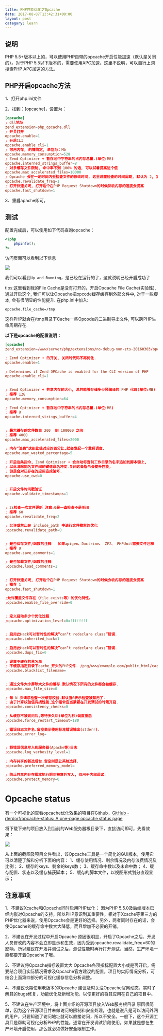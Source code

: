 ```yaml
---
title: PHP性能优化之Opcache
date: 2017-08-07T13:42:31+00:00
layout: post
category: learn
---
```

## 说明

PHP 5.5+版本以上的，可以使用PHP自带的opcache开启性能加速（默认是关闭的）。对于PHP 5.5以下版本的，需要使用APC加速，这里不说明，可以自行上网搜索PHP APC加速的方法。

## PHP开启opcache方法

1、打开php.ini文件

2、找到：[opcache]，设置为：

```conf
[opcache]
; dll地址
zend_extension=php_opcache.dll
; 开关打开
opcache.enable=1
; 开启CLI
opcache.enable_cli=1
; 可用内存, 酌情而定, 单位为：Mb
opcache.memory_consumption=528
; Zend Optimizer + 暂存池中字符串的占内存总量.(单位:MB)
opcache.interned_strings_buffer=8
; 对多缓存文件限制, 命中率不到 100% 的话, 可以试着提高这个值
opcache.max_accelerated_files=10000
; Opcache 会在一定时间内去检查文件的修改时间, 这里设置检查的时间周期, 默认为 2, 定位为秒
opcache.revalidate_freq=1
; 打开快速关闭, 打开这个在PHP Request Shutdown的时候回收内存的速度会提高
opcache.fast_shutdown=1

```

3、重启apache即可。

## 测试

配置完成后，可以使用如下代码查询opcache：

```php
<?php
    phpinfo();
?>
```

访问页面可以看到以下信息

![](/pics/2017/08/fzy_screenshot20170807132328.png)

我们可以看到`Up and Running`，是已经在运行的了，这就说明已经开启成功了

tips:这里看到我的File Cache是没有打开的，开启Opcache File Cache(实验性), 通过开启这个, 我们可以让Opcache把opcode缓存缓存到外部文件中, 对于一些脚本, 会有很明显的性能提升.
在php.ini中加入:
```
opcache.file_cache=/tmp
```
这样PHP就会在/tmp目录下Cache一些Opcode的二进制导出文件, 可以跨PHP生命周期存在.


**以下是opcache的配置说明：**

```conf
[opcache]
zend_extension=/www/server/php/extensions/no-debug-non-zts-20160303/opcache.so

; Zend Optimizer + 的开关, 关闭时代码不再优化.
opcache.enable=1
 
; Determines if Zend OPCache is enabled for the CLI version of PHP
opcache.enable_cli=1
 
 
; Zend Optimizer + 共享内存的大小, 总共能够存储多少预编译的 PHP 代码(单位:MB)
; 推荐 128
opcache.memory_consumption=64
 
; Zend Optimizer + 暂存池中字符串的占内存总量.(单位:MB)
; 推荐 8
opcache.interned_strings_buffer=4
 
 
; 最大缓存的文件数目 200  到 100000 之间
; 推荐 4000
opcache.max_accelerated_files=2000
 
; 内存“浪费”达到此值对应的百分比,就会发起一个重启调度.
opcache.max_wasted_percentage=5
 
; 开启这条指令, Zend Optimizer + 会自动将当前工作目录的名字追加到脚本键上,
; 以此消除同名文件间的键值命名冲突.关闭这条指令会提升性能,
; 但是会对已存在的应用造成破坏.
opcache.use_cwd=0
 
 
; 开启文件时间戳验证 
opcache.validate_timestamps=1
 
 
; 2s检查一次文件更新 注意:0是一直检查不是关闭
; 推荐 60
opcache.revalidate_freq=2
 
; 允许或禁止在 include_path 中进行文件搜索的优化
;opcache.revalidate_path=0
 
 
; 是否保存文件/函数的注释   如果apigen、Doctrine、 ZF2、 PHPUnit需要文件注释
; 推荐 0
opcache.save_comments=1
 
; 是否加载文件/函数的注释
;opcache.load_comments=1
 
 
; 打开快速关闭, 打开这个在PHP Request Shutdown的时候会收内存的速度会提高
; 推荐 1
opcache.fast_shutdown=1
 
;允许覆盖文件存在（file_exists等）的优化特性。
;opcache.enable_file_override=0
 
 
; 定义启动多少个优化过程
;opcache.optimization_level=0xffffffff
 
 
; 启用此Hack可以暂时性的解决”can’t redeclare class”错误.
;opcache.inherited_hack=1
 
; 启用此Hack可以暂时性的解决”can’t redeclare class”错误.
;opcache.dups_fix=0
 
; 设置不缓存的黑名单
; 不缓存指定目录下cache_开头的PHP文件. /png/www/example.com/public_html/cache/cache_ 
;opcache.blacklist_filename=
 
 
; 通过文件大小屏除大文件的缓存.默认情况下所有的文件都会被缓存.
;opcache.max_file_size=0
 
; 每 N 次请求检查一次缓存校验.默认值0表示检查被禁用了.
; 由于计算校验值有损性能,这个指令应当紧紧在开发调试的时候开启.
;opcache.consistency_checks=0
 
; 从缓存不被访问后,等待多久后(单位为秒)调度重启
;opcache.force_restart_timeout=180
 
; 错误日志文件名.留空表示使用标准错误输出(stderr).
;opcache.error_log=
 
 
; 将错误信息写入到服务器(Apache等)日志
;opcache.log_verbosity_level=1
 
; 内存共享的首选后台.留空则是让系统选择.
;opcache.preferred_memory_model=
 
; 防止共享内存在脚本执行期间被意外写入, 仅用于内部调试.
;opcache.protect_memory=0
```

# Opcache status

有一个可视化的查看opcache优化效果的项目在Github，[GitHub - rlerdorf/opcache-status: A one-page opcache status page](https://github.com/rlerdorf/opcache-status)

将下载下来的项目放入到当前的Web服务器根目录下，直接访问即可，先看效果：

![](/pics/2017/08/fzy_screenshot20170807133858.png)

从上面的截图及项目文件看出，该Opcache工具是一个简化的GUI版本，使用它可以清楚了解和分析下面的内容：
1、缓存使用情况、剩余情况及内存浪费情况及比例；
2、缓存的keys、剩余的keys数；
3、缓存命中数以及未命中数；
4、缓存配置、状态以及缓存捕获脚本；
5、缓存的脚本文件，以视图形式划分直观显示；
 
 
## 注意事项
1、不建议Xcache和Opcache同时启用PHP优化；
因为PHP 5.5.0及后续版本已经内嵌对Opcache的支持，所以PHP意识到其重要性，相对于Xcache等第三方的PHP优化器来说，使用Opcache会是更好的选择。另外，两者同时存在的话，会使Opcache的缓存命中数大大降低，而且增加不必要的开销。
 
2、不建议在开发过程中开启Opcache
原因很明显，开启了Opcache之后，开发人员修改的内容不会立即显示和生效，因为受到opcache.revalidate_freq=60的影响，所以建议在开发并测试之后，测试性能时再行打开测试，当然，生产环境一直都要开着Opcache了哦。
 
3、不建议将Opcache指标设置太大
Opcache各项指标配置大小或是否开启，需要结合项目实际情况需求及Opcache官方建议的配置，项目的实际情况分析，可结合上面第四部分的可视化缓存信息分析调整。
 
4、不建议长期使用老版本的Opcache
建议及时关注Opcache官网动态，实时了解其的bugs修复，功能优化及新增功能，以便更好的将其应用在自己的项目中。
 
5、不建议在生产环境中，将上面介绍的开源项目放入Web服务根目录
原因很简单，因为这个开源项目并未做访问的限制和安全处理，也就是说凡是可以访问外网的用户，只要知道了访问地址就可以直接访问，所以不安全。一般下，这个开源工具只是帮助可视化分析PHP的性能，通常在开发调试阶段使用。如果就是想在生产环境开启使用，那么就必须做好安全限制工作。
